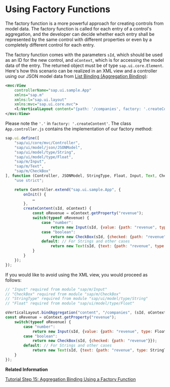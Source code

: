 <!-- loio335848ac1174435c901baaa55f6d7819 -->

# Using Factory Functions

The factory function is a more powerful approach for creating controls from model data. The factory function is called for each entry of a control's aggregation, and the developer can decide whether each entry shall be represented by the same control with different properties or even by a completely different control for each entry.

The factory function comes with the parameters `sId`, which should be used as an ID for the new control, and `oContext`, which is for accessing the model data of the entry. The returned object must be of type `sap.ui.core.Element`. Here's how this scenario can be realized in an XML view and a controller using our JSON model data from [List Binding \(Aggregation Binding\)](list-binding-aggregation-binding-91f0577.md):

```xml
<mvc:View
    controllerName="sap.ui.sample.App"
    xmlns="sap.m"
    xmlns:l="sap.ui.layout"
    xmlns:mvc="sap.ui.core.mvc">
    <l:VerticalLayout content="{path: '/companies', factory: '.createContent'}" class="sapUiContentPadding" width="100%"/>
</mvc:View>
```

Please note the `'.'` in `factory: '.createContent'`. The class `App.controller.js` contains the implementation of our factory method:

```js
sap.ui.define([
    "sap/ui/core/mvc/Controller",
    "sap/ui/model/json/JSONModel",
    "sap/ui/model/type/String",
    "sap/ui/model/type/Float",
    "sap/m/Input",
    "sap/m/Text",
    "sap/m/CheckBox"
], function (Controller, JSONModel, StringType, Float, Input, Text, CheckBox) {
    "use strict";

    return Controller.extend("sap.ui.sample.App", {
        onInit() {
            …
        },
        createContent(sId, oContext) {
            const oRevenue = oContext.getProperty("revenue");
            switch(typeof oRevenue) {
                case "number":
                    return new Input(sId, {value: {path: "revenue", type: Float}}); 
                case "boolean":
                    return new CheckBox(sId, {checked: {path: "revenue"}});
                default: // For Strings and other cases
                    return new Text(sId, {text: {path: "revenue", type: StringType}});
            }
        }
    });
});
```

If you would like to avoid using the XML view, you would proceed as follows:

```js
// "Input" required from module "sap/m/Input"
// "CheckBox" required from module "sap/m/CheckBox"
// "StringType" required from module "sap/ui/model/type/String"
// "Float" required from module "sap/ui/model/type/Float"

oVerticalLayout.bindAggregation("content", "/companies", (sId, oContext) => {
const oRevenue = oContext.getProperty("revenue");
    switch(typeof oRevenue) {
        case "number":
            return new Input(sId, {value: {path: "revenue", type: Float}});
        case "boolean":
            return new CheckBox(sId, {checked: {path: "revenue"}});
        default: // For Strings and other cases
            return new Text(sId, {text: {path: "revenue", type: StringType}});
    }
});
```

**Related Information**  


[Tutorial Step 15: Aggregation Binding Using a Factory Function](../03_Get-Started/step-15-aggregation-binding-using-a-factory-function-284a036.md "Instead of using a single hard-coded template control, we now opt for a factory function to generate different controls based on the data received at runtime. This approach is much more flexible and allows for the display of complex or heterogeneous data.")

